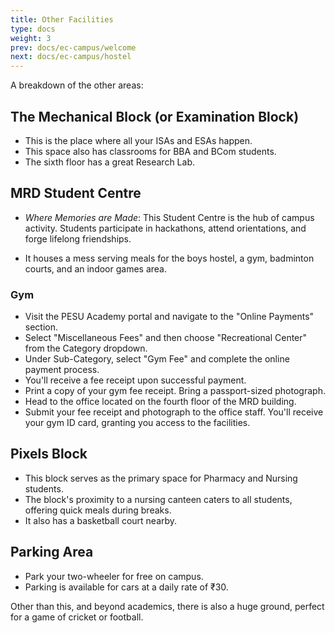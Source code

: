 ```yaml
---
title: Other Facilities
type: docs
weight: 3
prev: docs/ec-campus/welcome
next: docs/ec-campus/hostel
---
```


A breakdown of the other areas: 

## The Mechanical Block (or Examination Block)

* This is the place where all your ISAs and ESAs happen.
* This space also has classrooms for BBA and BCom students.
* The sixth floor has a great Research Lab. 

## MRD Student Centre

* *Where Memories are Made*: This Student Centre is the hub of campus activity. Students participate in hackathons, attend orientations, and forge lifelong friendships.

* It houses a mess serving meals for the boys hostel, a gym, badminton courts, and an indoor games area.

### Gym

* Visit the PESU Academy portal and navigate to the "Online Payments" section.
* Select "Miscellaneous Fees" and then choose "Recreational Center" from the Category dropdown.
* Under Sub-Category, select "Gym Fee" and complete the online payment process.
* You'll receive a fee receipt upon successful payment.
* Print a copy of your gym fee receipt. Bring a passport-sized photograph.
* Head to the office located on the fourth floor of the MRD building.
* Submit your fee receipt and photograph to the office staff. You'll receive your gym ID card, granting you access to the facilities.

## Pixels Block 

* This block serves as the primary space for Pharmacy and Nursing students.
* The block's proximity to a nursing canteen caters to all students, offering quick meals during breaks.
* It also has a basketball court nearby. 

## Parking Area 

* Park your two-wheeler for free on campus.
* Parking is available for cars at a daily rate of ₹30.

Other than this, and beyond academics, there is also a huge ground, perfect for a game of cricket or football.